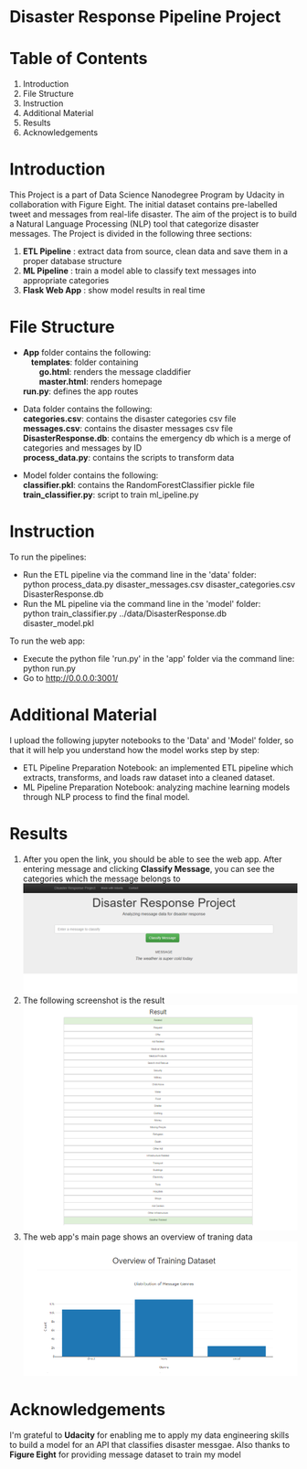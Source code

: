 # Disaster Response Pipeline Project
# Table of Contents
1. Introduction
2. File Structure
3. Instruction
4. Additional Material
5. Results
6. Acknowledgements

# Introduction
This Project is a part of Data Science Nanodegree Program by Udacity in collaboration with Figure Eight. The initial dataset contains pre-labelled tweet and messages from real-life disaster. The aim of the project is to build a Natural Language Processing (NLP) tool that categorize disaster messages.
The Project is divided in the following three sections:<br>
1. <b>ETL Pipeline</b> : extract data from source, clean data and save them in a proper database structure<br>
2. <b>ML Pipeline</b> : train a model able to classify text messages into appropriate categories<br>
3. <b>Flask Web App</b> : show model results in real time<br>

# File Structure
- <b>App</b> folder contains the following:<br>
  &emsp;<b>templates</b>: folder containing<br>
  &emsp;&emsp;<b>go.html</b>: renders the message claddifier<br>
  &emsp;&emsp;<b>master.html</b>: renders homepage<br>
  <b>run.py</b>: defines the app routes<br>

- Data folder contains the following:<br>
  <b>categories.csv</b>: contains the disaster categories csv file<br>
  <b>messages.csv</b>: contains the disaster messages csv file<br>
  <b>DisasterResponse.db</b>: contains the emergency db which is a merge of categories and messages by ID<br>
  <b>process_data.py</b>: contains the scripts to transform data<br>

- Model folder contains the following:<br>
  <b>classifier.pkl</b>: contains the RandomForestClassifier pickle file<br>
  <b>train_classifier.py</b>: script to train ml_ipeline.py<br>

# Instruction
To run the pipelines:<br>
- Run the ETL pipeline via the command line in the 'data' folder:<br>
python process_data.py disaster_messages.csv disaster_categories.csv DisasterResponse.db<br>
- Run the ML pipeline via the command line in the 'model' folder:<br>
python train_classifier.py ../data/DisasterResponse.db disaster_model.pkl<br>

To run the web app:<br>
- Execute the python file 'run.py' in the 'app' folder via the command line:<br>
python run.py<br>
- Go to http://0.0.0.0:3001/<br>

# Additional Material
I upload the following jupyter notebooks to the 'Data' and 'Model' folder, so that it will help you understand how the model works step by step:<br>
- ETL Pipeline Preparation Notebook: an implemented ETL pipeline which extracts, transforms, and loads raw dataset into a cleaned dataset.<br>
- ML Pipeline Preparation Notebook: analyzing machine learning models through NLP process to find the final model.<br>

# Results
1. After you open the link, you should be able to see the web app. After entering message and clicking <b>Classify Message</b>, you can see the categories which the message belongs to<br>
![image](https://github.com/YaqingChen123/Udacity-Project-DisasterResponse/blob/main/Image/Disaster%20Response%20Project1.png)
2. The following screenshot is the result<br>
![image](https://github.com/YaqingChen123/Udacity-Project-DisasterResponse/blob/main/Image/Disaster%20Response%20Project2.png)
3. The web app's main page shows an overview of traning data
![image](https://github.com/YaqingChen123/Udacity-Project-DisasterResponse/blob/main/Image/Disaster%20Response%20Project3.png)

# Acknowledgements
I'm grateful to <b>Udacity</b> for enabling me to apply my data engineering skills to build a model for an API that classifies disaster messgae. Also thanks to <b>Figure Eight</b> for providing message dataset to train my model
